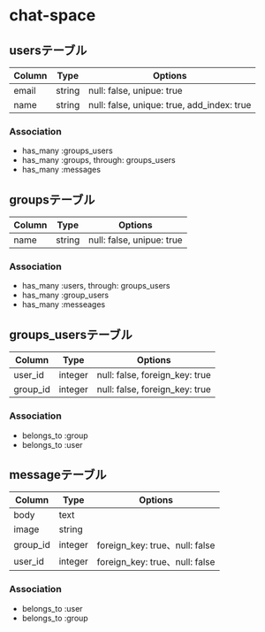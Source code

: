 # chat-space
## usersテーブル
|Column|Type|Options|
|------|----|-------|
|email|string|null: false, unipue: true|
|name|string|null: false, unique: true, add_index: true|
### Association
- has_many :groups_users
- has_many :groups, through: groups_users
- has_many :messages

## groupsテーブル
|Column|Type|Options|
|------|----|-------|
|name|string|null: false, unipue: true|
### Association
- has_many :users, through: groups_users
- has_many :group_users
- has_many :messeages

## groups_usersテーブル
|Column|Type|Options|
|------|----|-------|
|user_id|integer|null: false, foreign_key: true|
|group_id|integer|null: false, foreign_key: true|
### Association
- belongs_to :group
- belongs_to :user


## messageテーブル
|Column|Type|Options|
|------|----|-------|
|body|text|
|image|string|
|group_id|integer|foreign_key: true、null: false|
|user_id|integer|foreign_key: true、null: false|
### Association
- belongs_to :user
- belongs_to :group
